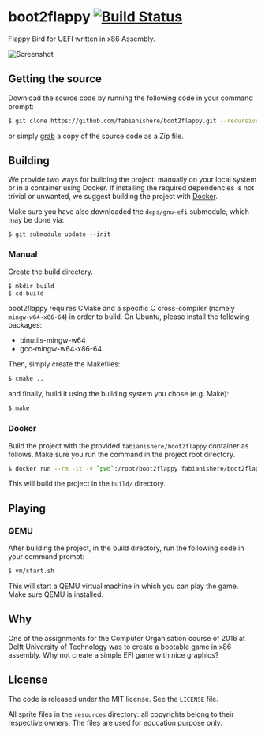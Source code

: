 boot2flappy
[![Build Status](https://travis-ci.org/fabianishere/boot2flappy.svg?branch=master)](https://travis-ci.org/fabianishere/boot2flappy)
===========
Flappy Bird for UEFI written in x86 Assembly.

![Screenshot](resources/screenshot.png)

## Getting the source
Download the source code by running the following code in your command prompt:
```sh
$ git clone https://github.com/fabianishere/boot2flappy.git --recursive
```
or simply [grab](https://github.com/fabianishere/boot2flappy/archive/master.zip) 
a copy of the source code as a Zip file.

## Building
We provide two ways for building the project: manually on your local system or
in a container using Docker. If installing the required dependencies is not
trivial or unwanted, we suggest building the project with [Docker](#docker).

Make sure you have also downloaded the `deps/gnu-efi` submodule, which may be
done via:
```shell
$ git submodule update --init
```

### Manual
Create the build directory.
```sh
$ mkdir build
$ cd build
```
boot2flappy requires CMake and a specific C cross-compiler (namely `mingw-w64-x86-64`) in order to build.
On Ubuntu, please install the following packages:

- binutils-mingw-w64 
- gcc-mingw-w64-x86-64

Then, simply create the Makefiles:
```sh
$ cmake ..
```
and finally, build it using the building system you chose (e.g. Make):
```sh
$ make
```

### Docker
Build the project with the provided `fabianishere/boot2flappy` container as
follows. Make sure you run the command in the project root directory.

```sh
$ docker run --rm -it -v `pwd`:/root/boot2flappy fabianishere/boot2flappy
```

This will build the project in the `build/` directory.

## Playing

### QEMU
After building the project, in the build directory, run the following code in 
your command prompt:
```sh
$ vm/start.sh
```
This will start a QEMU virtual machine in which you can play the game. Make
sure QEMU is installed.

## Why
One of the assignments for the Computer Organisation course of 2016 at Delft University of Technology
was to create a bootable game in x86 assembly. Why not create a simple EFI game
with nice graphics?

## License
The code is released under the MIT license. See the `LICENSE` file.

All sprite files in the `resources` directory: all copyrights belong to their 
respective owners. The files are used for education purpose only.
